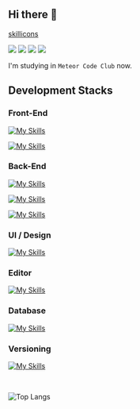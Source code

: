## Hi there 👋

[skillicons](https://skillicons.dev)

<a href="https://github.com/meteor-code-club"><img src="https://img.shields.io/badge/Meteor_Code_Club-DE4F4F?style=for-the-badge&logo=Meteor&logoColor=white" /></a>
<a href="https://min-9.github.io"><img src="https://img.shields.io/badge/blog-663399?style=for-the-badge&logo=gatsby&logoColor=white" /></a>
<a href="https://www.instagram.com/min9.exe/"><img src="https://img.shields.io/badge/min9.exe-E4405F?style=for-the-badge&logo=instagram&logoColor=white" /></a>
<a href="https://mail.google.com/mail/?view=cm&amp;fs=1&amp;to=mg07315@gmail.com" target="_blank"><img src="https://img.shields.io/badge/gmail-EA4335?style=for-the-badge&logo=gmail&logoColor=white" /></a>

I'm studying in `Meteor Code Club` now.

## Development Stacks

### Front-End
[![My Skills](https://skillicons.dev/icons?i=html,css,js,ts&perline=2)](https://skillicons.dev)

[![My Skills](https://skillicons.dev/icons?i=react,nextjs,vue)](https://skillicons.dev)


### Back-End
[![My Skills](https://skillicons.dev/icons?i=nodejs)](https://skillicons.dev)

[![My Skills](https://skillicons.dev/icons?i=js,ts,py)](https://skillicons.dev)

[![My Skills](https://skillicons.dev/icons?i=express,apollo,graphql,flask)](https://skillicons.dev)

### UI / Design
[![My Skills](https://skillicons.dev/icons?i=bootstrap,tailwindcss)](https://skillicons.dev)

### Editor
[![My Skills](https://skillicons.dev/icons?i=vscode)](https://skillicons.dev)

### Database
[![My Skills](https://skillicons.dev/icons?i=mysql)](https://skillicons.dev)

### Versioning
[![My Skills](https://skillicons.dev/icons?i=github)](https://skillicons.dev)

<br />

![Top Langs](https://github-readme-stats.vercel.app/api/top-langs/?username=min-9&layout=compact&theme=tokyonight)
